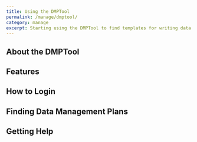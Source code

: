 ```yaml
---
title: Using the DMPTool
permalink: /manage/dmptool/
category: manage
excerpt: Starting using the DMPTool to find templates for writing data management plans. 
---
```


## About the DMPTool 

## Features

## How to Login 

## Finding Data Management Plans 

## Getting Help 